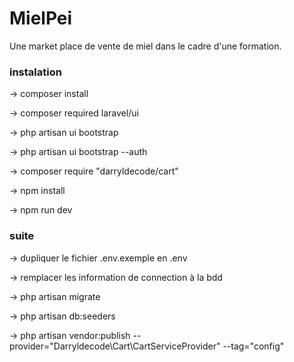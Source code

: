 # MielPei

Une market place de vente de miel dans le cadre d'une formation.
### instalation

-> composer install  

-> composer required laravel/ui  

-> php artisan ui bootstrap  

-> php artisan ui bootstrap --auth  

-> composer require "darryldecode/cart"

-> npm install  

-> npm run dev  

### suite

-> dupliquer le fichier .env.exemple en .env   

-> remplacer les information de connection à la bdd   

-> php artisan migrate

-> php artisan db:seeders

-> php artisan vendor:publish --provider="Darryldecode\Cart\CartServiceProvider" --tag="config"

